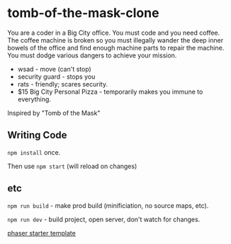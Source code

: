 # tomb-of-the-mask-clone

You are a coder in a Big City office.
You must code and you need coffee. The coffee machine is broken so you must
illegally wander the deep inner bowels of the office and find enough machine parts to repair the machine. You must dodge various dangers to achieve your mission.

- wsad - move (can't stop)
- security guard - stops you
- rats - friendly; scares security.
- $15 Big City Personal Pizza - temporarily makes you immune to everything.

Inspired by "Tomb of the Mask"

## Writing Code

`npm install` once.

Then use `npm start` (will reload on changes)

## etc

`npm run build` - make prod build (minificiation, no source maps, etc).

`npm run dev` - build project, open server, don't watch for changes.

[phaser starter template](https://github.com/photonstorm/phaser3-typescript-project-template)